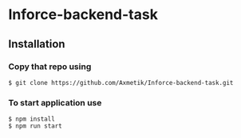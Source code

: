 # Inforce-backend-task

## Installation

### Copy that repo using
```
$ git clone https://github.com/Axmetik/Inforce-backend-task.git
```

### To start application use
```
$ npm install
$ npm run start
```

